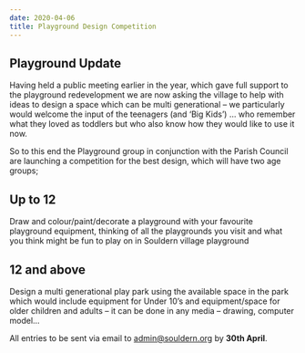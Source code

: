 ```yaml
---
date: 2020-04-06
title: Playground Design Competition
---
```




## Playground Update

Having held a public meeting earlier in the year, which gave full support to the playground redevelopment we  are now asking the village to help with ideas to design a space which can be multi generational – we particularly would welcome the input of the teenagers (and ‘Big Kids’) … who remember what they loved as toddlers but who also know how they would like to use it now.

So to this end the Playground group in conjunction with the Parish Council are launching a competition for the best design, which will have two age groups;


## Up to 12

Draw and colour/paint/decorate a playground with your favourite playground equipment, thinking of all the playgrounds you visit and what you think might be fun to play on in Souldern village playground

## 12 and above

Design a multi generational play park using the available space in the park which would include equipment for Under 10’s and equipment/space for older children and adults  – it can be done in any media – drawing, computer model…


All entries to be sent via email to [admin@souldern.org](mailto:admin@souldern.org)  by **30th April**.
